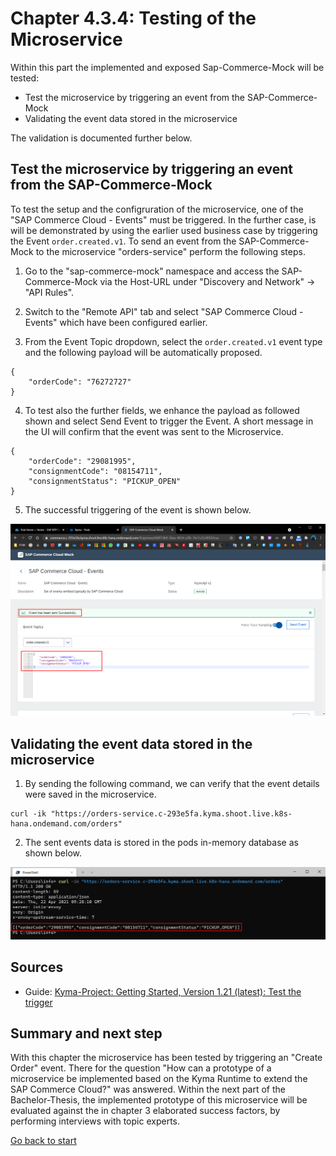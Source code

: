 # Chapter 4.3.4: Testing of the Microservice

Within this part the implemented and exposed Sap-Commerce-Mock will be tested:

* Test the microservice by triggering an event from the SAP-Commerce-Mock
* Validating the event data stored in the microservice

The validation is documented further below.

## Test the microservice by triggering an event from the SAP-Commerce-Mock

To test the setup and the configruration of the microservice, one of the "SAP Commerce Cloud - Events" must be triggered. In the further case, is will be demonstrated by using the earlier used business case by triggering the Event `order.created.v1`. To send an event from the SAP-Commerce-Mock to the microservice "orders-service" perform the following steps.

1. Go to the "sap-commerce-mock" namespace and access the SAP-Commerce-Mock via the Host-URL under "Discovery and Network" -> "API Rules". 

2. Switch to the "Remote API" tab and select "SAP Commerce Cloud - Events" which have been configured earlier.

3. From the Event Topic dropdown, select the `order.created.v1` event type and the following payload will be automatically proposed.

```
{
	"orderCode": "76272727"
}
```

4. To test also the further fields, we enhance the payload as followed shown and select Send Event to trigger the Event. A short message in the UI will confirm that the event was sent to the Microservice.

```
{
    "orderCode": "29081995",
    "consignmentCode": "08154711",
    "consignmentStatus": "PICKUP_OPEN"
}
```

5. The successful triggering of the event is shown below.

![](images/04_01_Trigger_order.created.v1_event.png)


## Validating the event data stored in the microservice

1. By sending the following command, we can verify that the event details were saved in the microservice.

```
curl -ik "https://orders-service.c-293e5fa.kyma.shoot.live.k8s-hana.ondemand.com/orders"
```

2. The sent events data is stored in the pods in-memory database as shown below.

![](images/04_02_Verify_order.created.v1_event.png)


## Sources

* Guide: [Kyma-Project: Getting Started, Version 1.21 (latest): Test the trigger](https://kyma-project.io/docs/1.20/root/getting-started#getting-started-trigger-the-microservice-with-an-event-test-the-trigger)


## Summary and next step

With this chapter the microservice has been tested by triggering an "Create Order" event. There for the question "How can a prototype of a microservice be implemented based on the Kyma Runtime to extend the SAP Commerce Cloud?" was answered. Within the next part of the Bachelor-Thesis, the implemented prototype of this microservice will be evaluated against the in chapter 3 elaborated success factors, by performing interviews with topic experts. 

[Go back to start](https://github.com/klouisbrother/ba-kyma-prototype)
